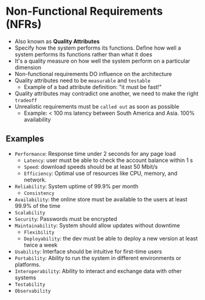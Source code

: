 # Non-Functional Requirements (NFRs)

- Also known as **Quality Attributes**
- Specify how the system performs its functions. Define how well a system performs its functions rather than what it does
- It's a quality measure on how well the system perform on a particular dimension
- Non-functional requirements DO influence on the architecture
- Quality attributes need to be `measurable` and `testable`
  - Example of a bad attribute definition: "it must be fast!"
- Quality attributes may contradict one another, we need to make the right `tradeoff`
- Unrealistic requirements must be `called out` as soon as possible
  - Example: < 100 ms latency between South America and Asia. 100% availability

## Examples

- `Performance`: Response time under 2 seconds for any page load
  - `Latency`: user must be able to check the account balance within 1 s
  - `Speed`: download speeds should be at least 50 Mbit/s
  - `Efficiency`: Optimal use of resources like CPU, memory, and network.
- `Reliability`: System uptime of 99.9% per month
  - `Consistency`
- `Availability`: the online store must be available to the users at least 99.9% of the time
- `Scalability`
- `Security`: Passwords must be encrypted
- `Maintainability`: System should allow updates without downtime
  - `Flexibility`
  - `Deployability`: the dev must be able to deploy a new version at least twice a week
- `Usability`: Interface should be intuitive for first-time users
- `Portability`: Ability to run the system in different environments or platforms.
- `Interoperability`: Ability to interact and exchange data with other systems
- `Testability`
- `Observability`
